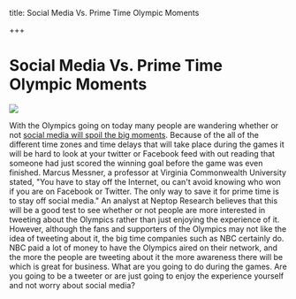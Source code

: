 title: Social Media Vs. Prime Time Olympic Moments

+++


# Social Media Vs. Prime Time Olympic Moments

![](http://www.solarfeeds.com/wp-content/uploads/london-2012-logo.png)

With the Olympics going on today many people are wandering whether or not [social media will spoil the big moments](http://http://www.technewsworld.com/story/Will-Social-Media-Spoil-the-Olympics-75763.html). Because of the all of the different time zones and time delays that will take place during the games it will be hard to look at your twitter or Facebook feed with out reading that someone had just scored the winning goal before the game was even finished. Marcus Messner, a professor at Virginia Commonwealth University stated, "You have to stay off the Internet, ou can't avoid knowing who won if you are on Facebook or Twitter. The only way to save it for prime time is to stay off social media." An analyst at Neptop Research believes that this will be a good test to see whether or not people are more interested in tweeting about the Olympics rather than just enjoying the experience of it. However, although the fans and supporters of the Olympics may not like the idea of tweeting about it, the big time companies such as NBC certainly do. NBC paid a lot of money to have the Olympics aired on their network, and the more the people are tweeting about it the more awareness there will be which is great for business. What are you going to do during the games. Are you going to be a tweeter or are just going to enjoy the experience yourself and not worry about social media?

